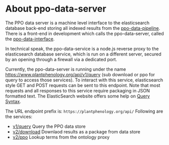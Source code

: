 # About ppo-data-server

The PPO data server is a machine level interface to the elasticsearch database back-end storing all indexed results
from the [ppo-data-pipeline](https://github.com/biocodellc/ppo-data-pipeline).  There is a front-end in development
which calls the ppo-data-server, called the [ppo-data-interface](https://github.com/biocodellc/ppo-data-interface).

In technical speak, the ppo-data-service is a node.js reverse proxy to the elasticsearch database service, which is run
on a different server, secured by an opening through a firewall via a dedicated port.

Currently, the ppo-data-server is running under the name https://www.plantphenology.org/api/v1/query (sub download or ppo for query to access those services).
To interact with this service, elasticsearch style GET and POST requests can be sent to this endpoint. 
Note that most requests and all responses to this service require packaging in JSON formatted text.  The ElasticSearch website offers some help on [Query Syntax](https://www.elastic.co/guide/en/elasticsearch/reference/current/query-dsl-query-string-query.html).

The URL endpoint prefix is: `https://plantphenology.org/api/`  Following are the services:

  *  [v1/query](docs/es_proxy.md) Query the PPO data store 
  *  [v2/download](docs/download_proxy.md) Downlaod results as a package from data store
  *  [v2/ppo](docs/ontology_proxy.md)  Lookup terms from the ontology proxy

